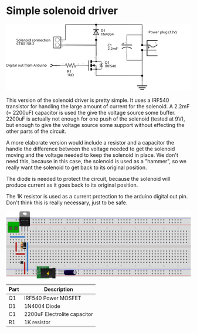 # Simple solenoid driver

![](solenoid-driver_schema.svg)

This version of the solenoid driver is pretty simple. It uses a IRF540 transistor for handling the large amount of current for the solenoid. A 2.2mF (= 2200uF) capacitor is used the give the voltage source some buffer. 2200uF is actually not enough for one push of the solenoid (tested at 9V), but enough to give the voltage source some support without effecting the other parts of the circuit.

A more elaborate version would include a resistor and a capacitor the handle the difference between the voltage needed to get the solenoid moving and the voltage needed to keep the solenoid in place. We don't need this, because in this case, the solenoid is used as a "hammer", so we really want the solenoid to get back to its original position.

The diode is needed to protect the circuit, because the solenoid will produce current as it goes back to its original position.

The 1K resistor is used as a current protection to the arduino digital out pin. Don't think this is really necessary, just to be safe.

![](solenoid-driver_bb.svg)

|Part|Description|
|----|-----------|
| Q1 | IRF540 Power MOSFET |
| D1 | 1N4004 Diode |
| C1 | 2200uF Electrolite capacitor |
| R1 | 1K resistor |

